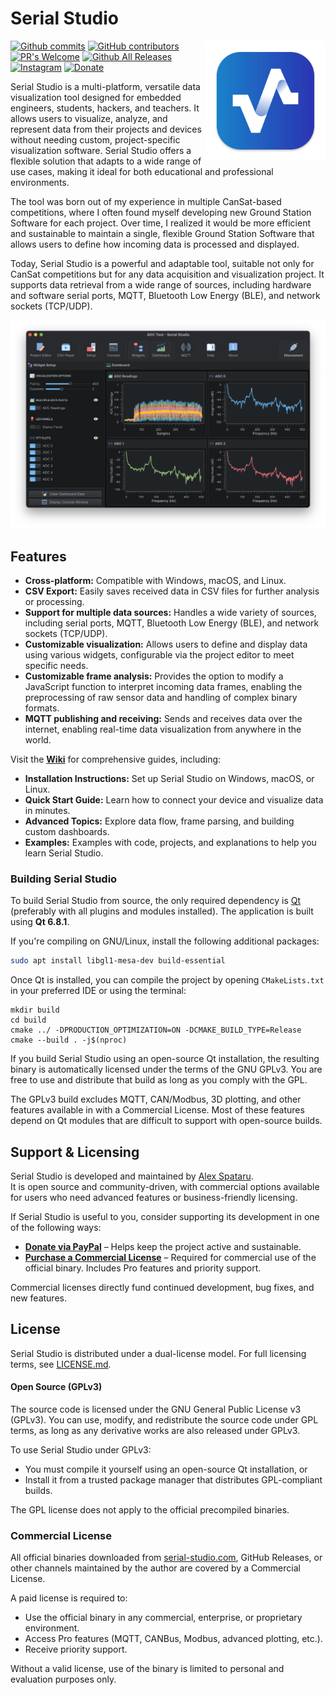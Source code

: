 # Serial Studio

<a href="https://github.com/Serial-Studio/Serial-Studio/tree/master/doc/assets">
    <img width="192px" height="192px" src="doc/icon.svg" align="right" />
</a>

[![Github commits](https://img.shields.io/github/last-commit/Serial-Studio/Serial-Studio?style=for-the-badge&logo=github)](https://github.com/Serial-Studio/Serial-Studio/commits/master)
[![GitHub contributors](https://img.shields.io/github/contributors/Serial-Studio/Serial-Studio?style=for-the-badge&logo=github)](https://github.com/Serial-Studio/Serial-Studio/graphs/contributors)
[![PR's Welcome](https://img.shields.io/badge/PRs-welcome-brightgreen?style=for-the-badge)](https://github.com/Serial-Studio/Serial-Studio/pull/new)
[![Github All Releases](https://img.shields.io/github/downloads/Serial-Studio/Serial-Studio/total.svg?style=for-the-badge&logo=github)](https://github.com/Serial-Studio/Serial-Studio/releases/)
[![Instagram](https://img.shields.io/badge/Instagram-E4405F?style=for-the-badge&logo=instagram&logoColor=white)](https://instagram.com/serialstudio.app)
[![Donate](https://img.shields.io/badge/Donate-00457C?style=for-the-badge&logo=paypal&logoColor=white)](https://www.paypal.com/donate?hosted_button_id=XN68J47QJKYDE)

Serial Studio is a multi-platform, versatile data visualization tool designed for embedded engineers, students, hackers, and teachers. It allows users to visualize, analyze, and represent data from their projects and devices without needing custom, project-specific visualization software. Serial Studio offers a flexible solution that adapts to a wide range of use cases, making it ideal for both educational and professional environments.

The tool was born out of my experience in multiple CanSat-based competitions, where I often found myself developing new Ground Station Software for each project. Over time, I realized it would be more efficient and sustainable to maintain a single, flexible Ground Station Software that allows users to define how incoming data is processed and displayed.

Today, Serial Studio is a powerful and adaptable tool, suitable not only for CanSat competitions but for any data acquisition and visualization project. It supports data retrieval from a wide range of sources, including hardware and software serial ports, MQTT, Bluetooth Low Energy (BLE), and network sockets (TCP/UDP).

![Software usage](doc/screenshot.png)

## Features

- **Cross-platform:** Compatible with Windows, macOS, and Linux.
- **CSV Export:** Easily saves received data in CSV files for further analysis or processing.
- **Support for multiple data sources:** Handles a wide variety of sources, including serial ports, MQTT, Bluetooth Low Energy (BLE), and network sockets (TCP/UDP).
- **Customizable visualization:** Allows users to define and display data using various widgets, configurable via the project editor to meet specific needs.
- **Customizable frame analysis:** Provides the option to modify a JavaScript function to interpret incoming data frames, enabling the preprocessing of raw sensor data and handling of complex binary formats.
- **MQTT publishing and receiving:** Sends and receives data over the internet, enabling real-time data visualization from anywhere in the world.

Visit the **[Wiki](https://github.com/Serial-Studio/Serial-Studio/wiki)** for comprehensive guides, including:

- **Installation Instructions:** Set up Serial Studio on Windows, macOS, or Linux.  
- **Quick Start Guide:** Learn how to connect your device and visualize data in minutes.  
- **Advanced Topics:** Explore data flow, frame parsing, and building custom dashboards.
- **Examples:** Examples with code, projects, and explanations to help you learn Serial Studio.

### Building Serial Studio

To build Serial Studio from source, the only required dependency is [Qt](https://www.qt.io/download-open-source/) (preferably with all plugins and modules installed). The application is built using **Qt 6.8.1**.

If you're compiling on GNU/Linux, install the following additional packages:

```bash
sudo apt install libgl1-mesa-dev build-essential
```

Once Qt is installed, you can compile the project by opening `CMakeLists.txt` in your preferred IDE or using the terminal:

```
mkdir build
cd build
cmake ../ -DPRODUCTION_OPTIMIZATION=ON -DCMAKE_BUILD_TYPE=Release
cmake --build . -j$(nproc)
```

If you build Serial Studio using an open-source Qt installation, the resulting binary is automatically licensed under the terms of the GNU GPLv3. You are free to use and distribute that build as long as you comply with the GPL.

The GPLv3 build excludes MQTT, CAN/Modbus, 3D plotting, and other features available in with a Commercial License. Most of these features depend on Qt modules that are difficult to support with open-source builds.

## Support & Licensing
Serial Studio is developed and maintained by [Alex Spataru](https://github.com/alex-spataru).  
It is open source and community-driven, with commercial options available for users who need advanced features or business-friendly licensing.

If Serial Studio is useful to you, consider supporting its development in one of the following ways:

- [**Donate via PayPal**](https://www.paypal.com/donate?hosted_button_id=XN68J47QJKYDE) – Helps keep the project active and sustainable.
- [**Purchase a Commercial License**](https://serial-studio.com) – Required for commercial use of the official binary. Includes Pro features and priority support.

Commercial licenses directly fund continued development, bug fixes, and new features.

## License
Serial Studio is distributed under a dual-license model. For full licensing terms, see [LICENSE.md](LICENSE.md). 

#### Open Source (GPLv3)
The source code is licensed under the GNU General Public License v3 (GPLv3). You can use, modify, and redistribute the source code under GPL terms, as long as any derivative works are also released under GPLv3.

To use Serial Studio under GPLv3:
- You must compile it yourself using an open-source Qt installation, or
- Install it from a trusted package manager that distributes GPL-compliant builds.

The GPL license does not apply to the official precompiled binaries.

### Commercial License
All official binaries downloaded from [serial-studio.com](https://serial-studio.com/), GitHub Releases, or other channels maintained by the author are covered by a Commercial License.

A paid license is required to:
- Use the official binary in any commercial, enterprise, or proprietary environment.
- Access Pro features (MQTT, CANBus, Modbus, advanced plotting, etc.).
- Receive priority support.

Without a valid license, use of the binary is limited to personal and evaluation purposes only.
